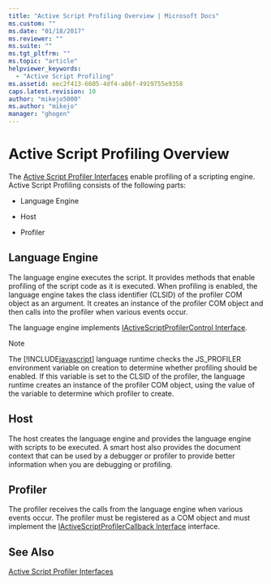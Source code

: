 ```yaml
---
title: "Active Script Profiling Overview | Microsoft Docs"
ms.custom: ""
ms.date: "01/18/2017"
ms.reviewer: ""
ms.suite: ""
ms.tgt_pltfrm: ""
ms.topic: "article"
helpviewer_keywords: 
  - "Active Script Profiling"
ms.assetid: eec2f413-6605-4df4-a86f-4919755e9358
caps.latest.revision: 10
author: "mikejo5000"
ms.author: "mikejo"
manager: "ghogen"
---
```

# Active Script Profiling Overview
The [Active Script Profiler Interfaces](../winscript/reference/active-script-profiler-interfaces.md) enable profiling of a scripting engine. Active Script Profiling consists of the following parts:  
  
- Language Engine  
  
- Host  
  
- Profiler  
  
## Language Engine  
 The language engine executes the script. It provides methods that enable profiling of the script code as it is executed. When profiling is enabled, the language engine takes the class identifier (CLSID) of the profiler COM object as an argument. It creates an instance of the profiler COM object and then calls into the profiler when various events occur.  
  
 The language engine implements [IActiveScriptProfilerControl Interface](../winscript/reference/iactivescriptprofilercontrol-interface.md).  
  
> [!NOTE]
>  The [!INCLUDE[javascript](../javascript/includes/javascript-md.md)] language runtime checks the JS_PROFILER environment variable on creation to determine whether profiling should be enabled. If this variable is set to the CLSID of the profiler, the language runtime creates an instance of the profiler COM object, using the value of the variable to determine which profiler to create.  
  
## Host  
 The host creates the language engine and provides the language engine with scripts to be executed. A smart host also provides the document context that can be used by a debugger or profiler to provide better information when you are debugging or profiling.  
  
## Profiler  
 The profiler receives the calls from the language engine when various events occur. The profiler must be registered as a COM object and must implement the [IActiveScriptProfilerCallback Interface](../winscript/reference/iactivescriptprofilercallback-interface.md) interface.  
  
## See Also  
 [Active Script Profiler Interfaces](../winscript/reference/active-script-profiler-interfaces.md)